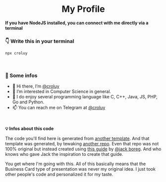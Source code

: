 <h1 align="center">  <strong>My Profile</strong> </h1>
<strong>If you have NodeJS installed, you can connect with me directly via a terminal</strong>

### <strong>👇 Write this in your terminal</strong>

```bash
npx croluy
```

<br/>

### <strong>🚀 Some infos</strong>

- 👋 Hi there, I’m [@croluy](https://github.com/Croluy)
- 👀 I’m interested in Computer Science in general.
- 🌱 I do enjoy several programming language like C, C++, Java, JS, PHP, Go and Python.
- 📫 You can reach me on Telegram at [@croluy](https://t.me/croluy)

<br/>

<strong>💡 Infos about this code</strong>

The code you'll find here is generated from [another template](https://github.com/rahi-khan/npx_card).
And that template was generated, by tewaking [another repo](https://github.com/anmol098/npx_card).
Even that repo was not 100% original but instead created using [this guide](https://studioelsa.se/blog/open-source-oss-npx-business-card/) by [@jack boreg](https://github.com/jackboberg).
And who knows who gave Jack the inspiration to create that guide.

You get where I'm going with this.
All of this basically means that the Business Card type of presentation was never my original idea.
I just took other people's code and personalized it for my taste.
